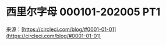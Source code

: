 # 西里尔字母 000101-202005 PT1

来源：[https://circleci.com/blog/#0001-01-01](https://circleci.com/blog/#0001-01-01)